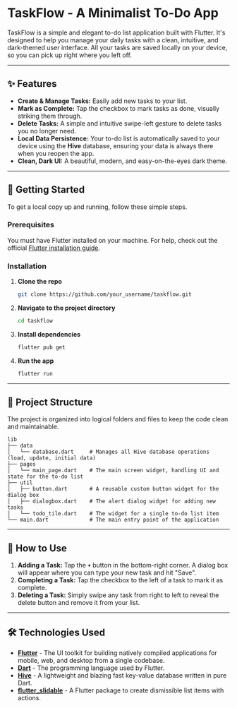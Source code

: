 # TaskFlow - A Minimalist To-Do App

TaskFlow is a simple and elegant to-do list application built with Flutter. It's designed to help you manage your daily tasks with a clean, intuitive, and dark-themed user interface. All your tasks are saved locally on your device, so you can pick up right where you left off.

-----

## ✨ Features

  * **Create & Manage Tasks:** Easily add new tasks to your list.
  * **Mark as Complete:** Tap the checkbox to mark tasks as done, visually striking them through.
  * **Delete Tasks:** A simple and intuitive swipe-left gesture to delete tasks you no longer need.
  * **Local Data Persistence:** Your to-do list is automatically saved to your device using the **Hive** database, ensuring your data is always there when you reopen the app.
  * **Clean, Dark UI:** A beautiful, modern, and easy-on-the-eyes dark theme.

-----

## 🚀 Getting Started

To get a local copy up and running, follow these simple steps.

### Prerequisites

You must have Flutter installed on your machine. For help, check out the official [Flutter installation guide](https://flutter.dev/docs/get-started/install).

### Installation

1.  **Clone the repo**
    ```sh
    git clone https://github.com/your_username/taskflow.git
    ```
2.  **Navigate to the project directory**
    ```sh
    cd taskflow
    ```
3.  **Install dependencies**
    ```sh
    flutter pub get
    ```
4.  **Run the app**
    ```sh
    flutter run
    ```

-----

## 📂 Project Structure

The project is organized into logical folders and files to keep the code clean and maintainable.

```
lib
├── data
│   └── database.dart     # Manages all Hive database operations (load, update, initial data)
├── pages
│   └── main_page.dart    # The main screen widget, handling UI and state for the to-do list
├── util
│   ├── button.dart       # A reusable custom button widget for the dialog box
│   ├── dialogbox.dart    # The alert dialog widget for adding new tasks
│   └── todo_tile.dart    # The widget for a single to-do list item
└── main.dart             # The main entry point of the application
```

-----

## 📱 How to Use

1.  **Adding a Task:** Tap the **`+`** button in the bottom-right corner. A dialog box will appear where you can type your new task and hit "Save".
2.  **Completing a Task:** Tap the checkbox to the left of a task to mark it as complete.
3.  **Deleting a Task:** Simply swipe any task from right to left to reveal the delete button and remove it from your list.

-----

## 🛠️ Technologies Used

  * [**Flutter**](https://flutter.dev/) - The UI toolkit for building natively compiled applications for mobile, web, and desktop from a single codebase.
  * [**Dart**](https://dart.dev/) - The programming language used by Flutter.
  * [**Hive**](https://www.google.com/search?q=https://pub.dev/packages/hive) - A lightweight and blazing fast key-value database written in pure Dart.
  * [**flutter\_slidable**](https://pub.dev/packages/flutter_slidable) - A Flutter package to create dismissible list items with actions.
